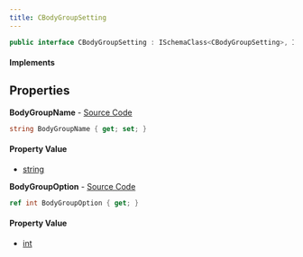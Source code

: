 ```yaml
---
title: CBodyGroupSetting
---
```


```csharp
public interface CBodyGroupSetting : ISchemaClass<CBodyGroupSetting>, ISchemaField, ISchemaClass, INativeHandle
```

#### Implements

## Properties

**BodyGroupName** - [Source Code](https://github.com/swiftly-solution/swiftlys2/blob/main/managed/src/SwiftlyS2.Generated/Schemas/Interfaces/CBodyGroupSetting.cs#L16)

```csharp
string BodyGroupName { get; set; }
```

#### Property Value

- [string](https://learn.microsoft.com/dotnet/api/system.string)

**BodyGroupOption** - [Source Code](https://github.com/swiftly-solution/swiftlys2/blob/main/managed/src/SwiftlyS2.Generated/Schemas/Interfaces/CBodyGroupSetting.cs#L18)

```csharp
ref int BodyGroupOption { get; }
```

#### Property Value

- [int](https://learn.microsoft.com/dotnet/api/system.int32)

